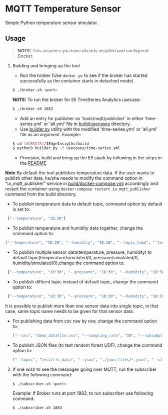 # MQTT Temperature Sensor
Simple Python temperature sensor simulator.

## Usage
> **NOTE:** This assumes you have already installed and configured Docker.

1. Building and bringing up the tool
   - Run the broker (Use `docker ps` to see if the broker has started successfully as the container starts in detached mode)
    ```sh
    $ ./broker.sh <port>
    ```
    **NOTE:** To run the broker for EII TimeSeries Analytics usecase:
    ```sh
    $ ./broker.sh 1883
    ```

   - Add an entry for publisher as 'tools/mqtt/publisher' in either 'time-series.yml' or 'all.yml' file in [build/usecases](../../build/usecases) directory.
   - Use [builder.py](../../build/builder.py) utility with the modified 'time-series.yml' or 'all.yml' file as an argument. Example:
   ```sh
   $ cd [WORKDIR]/IEdgeInsigths/build
   $ python3 builder.py -f usecases/time-series.yml
   ```
   - Provision, build and bring up the EII stack by following in the steps in the [README](../../README.md).

**Note** By default the tool publishes temperature data. If the user wants to publish other data, he/she needs to modify the command option in "ia_mqtt_publisher" service in  [build/docker-compose.yml](../../build/docker-compose.yml) accordingly and restart the container using `docker-compose restart ia_mqtt_publisher` command from the build directory.

   * To publish temperature data to default topic, command option by default is set to:
   ```sh
    ["--temperature", "10:30"]
   ```

   * To publish temperature and humidity data together, change the command option to:
   ```sh
   ["--temperature", "10:30", "--humidity", "10:30", "--topic_humd", "'temperature/simulated/0'"]
   ```

   * To publish multiple sensor data(temperature, pressure, humidity) to default topic(temperature/simulated/0, pressure/simulated/0, humidity/simulated/0),change the command option to:
   ```sh
	["--temperature", "10:30", "--pressure", "10:30", "--humidity", "10:30"] 
   ```

   * To publish differnt topic instead of default topic, change the command option to:
   ```sh
	["--temperature", "10:30", "--pressure", "10:30", "--humidity", "10:30", "--topic_temp", <temperature topic>, "--topic_pres", <pressure topic>, "--topic_humd", <humidity topic>]
   ```

  It is possible to publish more than one sensor data into single topic, in that case, same topic name needs to be given for that sensor data. 

   * For publishing data from csv row by row, change the command option to:
     ```sh
     ["--csv", "demo_datafile.csv", "--sampling_rate", "10", "--subsample", "1"]
     ```

   * To publish JSON files (to test random forest UDF), change the command option to:
     ```sh
     ["--topic", "test/rfc_data", "--json", "./json_files/*.json", "--streams", "1"]
     ```

2. If one wish to see the messages going over MQTT, run the
   subscriber with the following command:
   ```sh
   $ ./subscriber.sh <port>
   ```
   Example:
   If Broker runs at port 1883, to run subscriber use following command:

   ```sh
   $ ./subscriber.sh 1883
   ```


